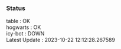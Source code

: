 ### Status


table : OK  
hogwarts : OK  
icy-bot : DOWN  
Latest Update : 2023-10-22 12:12:28.267589
